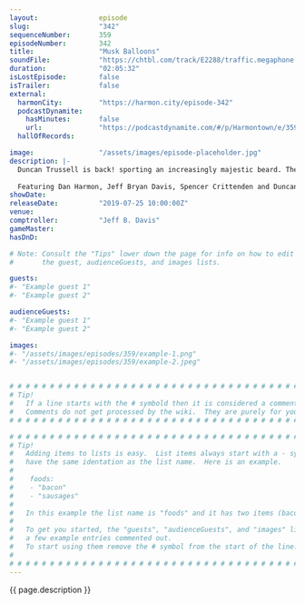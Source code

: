 ```yaml
---
layout:               episode
slug:                 "342"
sequenceNumber:       359
episodeNumber:        342
title:                "Musk Balloons"
soundFile:            "https://chtbl.com/track/E2288/traffic.megaphone.fm/STA8654146349.mp3"
duration:             "02:05:32"
isLostEpisode:        false
isTrailer:            false
external:
  harmonCity:         "https://harmon.city/episode-342"
  podcastDynamite:
    hasMinutes:       false
    url:              "https://podcastdynamite.com/#/p/Harmontown/e/359/342"
  hallOfRecords:      

image:                "/assets/images/episode-placeholder.jpg"
description: |-
  Duncan Trussell is back! sporting an increasingly majestic beard. The show dives deep into America's hot button topics like prolapses, space travel and DNA filled balloons.
  
  Featuring Dan Harmon, Jeff Bryan Davis, Spencer Crittenden and Duncan Trussell.
showDate:             
releaseDate:          "2019-07-25 10:00:00Z"
venue:                
comptroller:          "Jeff B. Davis"
gameMaster:           
hasDnD:               

# Note: Consult the "Tips" lower down the page for info on how to edit
#       the guest, audienceGuests, and images lists.

guests:
#- "Example guest 1"
#- "Example guest 2"

audienceGuests:
#- "Example guest 1"
#- "Example guest 2"

images:
#- "/assets/images/episodes/359/example-1.png"
#- "/assets/images/episodes/359/example-2.jpeg"


# # # # # # # # # # # # # # # # # # # # # # # # # # # # # # # # # # # # # # # # # # # # #
# Tip!
#   If a line starts with the # symbold then it is considered a comment.
#   Comments do not get processed by the wiki.  They are purely for your information.
# # # # # # # # # # # # # # # # # # # # # # # # # # # # # # # # # # # # # # # # # # # # #

# # # # # # # # # # # # # # # # # # # # # # # # # # # # # # # # # # # # # # # # # # # # #
# Tip!
#   Adding items to lists is easy.  List items always start with a - symbol and have
#   have the same identation as the list name.  Here is an example.
#
#    foods:
#    - "bacon"
#    - "sausages"
#
#   In this example the list name is "foods" and it has two items (bacon, and sausages).
#
#   To get you started, the "guests", "audienceGuests", and "images" lists below have
#   a few example entries commented out.
#   To start using them remove the # symbol from the start of the line.
#
# # # # # # # # # # # # # # # # # # # # # # # # # # # # # # # # # # # # # # # # # # # # #
---
```


<!-- The episode description will be rendered here -->
{{ page.description }}

<!-- Add your content BELOW here -->
<!-- vvvvvvvvvvvvvvvvvvvvvvvvvvv -->




<!-- ^^^^^^^^^^^^^^^^^^^^^^^^^^^ -->
<!-- Add your content ABOVE here -->

<!-- The episode gallery will be rendered here -->